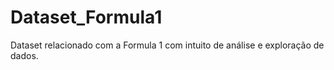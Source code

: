 # Dataset_Formula1
Dataset relacionado com a Formula 1 com intuito de análise e exploração de dados.
